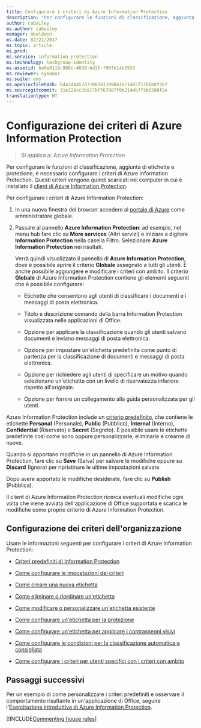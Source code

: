 ```yaml
---
title: Configurare i criteri di Azure Information Protection
description: "Per configurare le funzioni di classificazione, aggiunta di etichette e protezione, è necessario configurare i criteri di Azure Information Protection."
author: cabailey
ms.author: cabailey
manager: mbaldwin
ms.date: 02/21/2017
ms.topic: article
ms.prod: 
ms.service: information-protection
ms.technology: techgroup-identity
ms.assetid: ba0e8119-886c-4830-bd26-f98fb14b2933
ms.reviewer: eymanor
ms.suite: ems
ms.openlocfilehash: 64a3daa57d71087d11098a1e71465f17b6b8f3b7
ms.sourcegitcommit: 31e128cc1b917bf767987f0b2144b7f3b6288f2e
translationtype: HT
---
```

# <a name="configuring-azure-information-protection-policy"></a>Configurazione dei criteri di Azure Information Protection

>*Si applica a: Azure Information Protection*

Per configurare le funzioni di classificazione, aggiunta di etichette e protezione, è necessario configurare i criteri di Azure Information Protection. Questi criteri vengono quindi scaricati nei computer in cui è installato il [client di Azure Information Protection](https://www.microsoft.com/en-us/download/details.aspx?id=53018).

Per configurare i criteri di Azure Information Protection:

1. In una nuova finestra del browser accedere al [portale di Azure](https://portal.azure.com) come amministratore globale.

2. Passare al pannello **Azure Information Protection**: ad esempio, nel menu hub fare clic su **More services** (Altri servizi) e iniziare a digitare **Information Protection** nella casella Filtro. Selezionare **Azure Information Protection** nei risultati. 

    Verrà quindi visualizzato il pannello di **Azure Information Protection**, dove è possibile aprire il criterio **Globale** assegnato a tutti gli utenti. È anche possibile aggiungere e modificare i criteri con ambito. Il criterio **Globale** di Azure Information Protection contiene gli elementi seguenti che è possibile configurare:

    - Etichette che consentono agli utenti di classificare i documenti e i messaggi di posta elettronica.

    - Titolo e descrizione comando della barra Information Protection visualizzata nelle applicazioni di Office.

    - Opzione per applicare la classificazione quando gli utenti salvano documenti e inviano messaggi di posta elettronica.

    - Opzione per impostare un'etichetta predefinita come punto di partenza per la classificazione di documenti e messaggi di posta elettronica.

    - Opzione per richiedere agli utenti di specificare un motivo quando selezionano un'etichetta con un livello di riservatezza inferiore rispetto all'originale.

    - Opzione per fornire un collegamento alla guida personalizzata per gli utenti.

Azure Information Protection include un [criterio predefinito](configure-policy-default.md), che contiene le etichette **Personal** (Personale), **Public** (Pubblico), **Internal** (Interno), **Confidential** (Riservato) e **Secret** (Segreto). È possibile usare le etichette predefinite così come sono oppure personalizzarle, eliminarle e crearne di nuove.

Quando si apportano modifiche in un pannello di Azure Information Protection, fare clic su **Save** (Salva) per salvare le modifiche oppure su **Discard** (Ignora) per ripristinare le ultime impostazioni salvate. 

Dopo avere apportato le modifiche desiderate, fare clic su **Publish** (Pubblica). 

Il client di Azure Information Protection ricerca eventuali modifiche ogni volta che viene avviata dell'applicazione di Office supportata e scarica le modifiche come proprio criterio di Azure Information Protection.

## <a name="configuring-your-organizations-policy"></a>Configurazione dei criteri dell'organizzazione

Usare le informazioni seguenti per configurare i criteri di Azure Information Protection:

- [Criteri predefiniti di Information Protection](configure-policy-default.md)

- [Come configurare le impostazioni dei criteri](configure-policy-settings.md)

- [Come creare una nuova etichetta](configure-policy-new-label.md)

- [Come eliminare o riordinare un'etichetta](configure-policy-delete-reorder.md)

- [Come modificare o personalizzare un'etichetta esistente](configure-policy-change-label.md)

- [Come configurare un'etichetta per la protezione](configure-policy-protection.md)

- [Come configurare un'etichetta per applicare i contrassegni visivi](configure-policy-markings.md)

- [Come configurare le condizioni per la classificazione automatica e consigliata](configure-policy-classification.md)

- [Come configurare i criteri per utenti specifici con i criteri con ambito](configure-policy-scope.md)

## <a name="next-steps"></a>Passaggi successivi

Per un esempio di come personalizzare i criteri predefiniti e osservare il comportamento risultante in un'applicazione di Office, seguire l'[Esercitazione introduttiva di Azure Information Protection](../get-started/infoprotect-quick-start-tutorial.md).

[!INCLUDE[Commenting house rules](../includes/houserules.md)]
